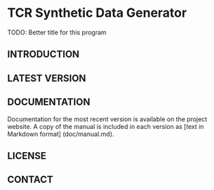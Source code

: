 TCR Synthetic Data Generator
============================

TODO: Better title for this program


INTRODUCTION
------------



LATEST VERSION
--------------



DOCUMENTATION
-------------

Documentation for the most recent version is available on the project website.  A copy of the manual  is included in each version as [text in Markdown format] (doc/manual.md).


LICENSE
-------


CONTACT
-------

